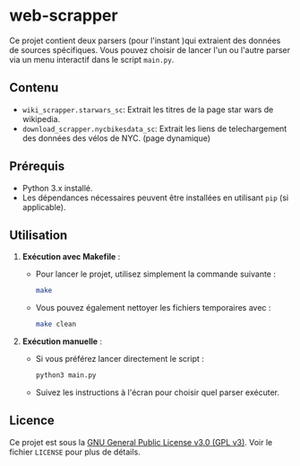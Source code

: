 # web-scrapper

Ce projet contient deux parsers (pour l'instant )qui extraient des données de sources spécifiques. Vous pouvez choisir de lancer l'un ou l'autre parser via un menu interactif dans le script `main.py`.

## Contenu

- `wiki_scrapper.starwars_sc`: Extrait les titres de la page star wars de wikipedia.
- `download_scrapper.nycbikesdata_sc`: Extrait les liens de telechargement des données des vélos de NYC. (page dynamique)

## Prérequis

- Python 3.x installé.
- Les dépendances nécessaires peuvent être installées en utilisant `pip` (si applicable).

## Utilisation

1. **Exécution avec Makefile** :
   - Pour lancer le projet, utilisez simplement la commande suivante :
     ```bash
     make
     ```
   - Vous pouvez également nettoyer les fichiers temporaires avec :
     ```bash
     make clean
     ```

2. **Exécution manuelle** :
   - Si vous préférez lancer directement le script :
     ```bash
     python3 main.py
     ```

   - Suivez les instructions à l'écran pour choisir quel parser exécuter.


## Licence

Ce projet est sous la [GNU General Public License v3.0 (GPL v3)](LICENSE). Voir le fichier `LICENSE` pour plus de détails.
